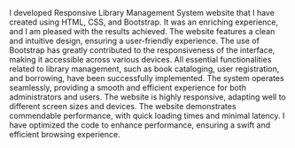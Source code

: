 I developed Responsive Library Management System website that I have created using HTML, CSS, and Bootstrap.   It was an enriching experience, and I am pleased with the results achieved.   The website features a clean and intuitive design, ensuring a user-friendly experience. The use of Bootstrap has greatly contributed to the responsiveness of the interface, making it accessible across various devices. All essential functionalities related to library management, such as book cataloging, user registration, and borrowing, have been successfully implemented. The system operates seamlessly, providing a smooth and efficient experience for both administrators and users. The website is highly responsive, adapting well to different screen sizes and devices.  The website demonstrates commendable performance, with quick loading times and minimal latency. I have optimized the code to enhance performance, ensuring a swift and efficient browsing experience.
